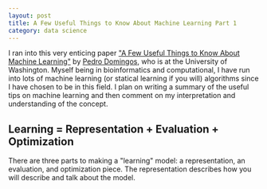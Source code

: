 ```yaml
---
layout: post
title: A Few Useful Things to Know About Machine Learning Part 1
category: data science
---
```


I ran into this very enticing paper ["A Few Useful Things to Know About Machine
Learning"][ml_paper] by [Pedro Domingos][pedro], who is at the University of
Washington.  Myself being in bioinformatics and computational, I have run into
lots of machine learning (or statical learning if you will) algorithms since I
have chosen to be in this field. I plan on writing a summary of the useful tips
on machine learning and then comment on my interpretation and understanding of
the concept.

[ml_paper]: http://www.cs.washington.edu/homes/pedrod/papers/cacm12.pdf
[pedro]: http://homes.cs.washington.edu/~pedrod/

## Learning = Representation + Evaluation + Optimization

There are three parts to making a "learning" model: a representation, an
evaluation, and optimization piece. The representation describes how you will
describe and talk about the model. 
